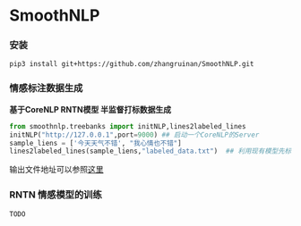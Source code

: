# SmoothNLP

### 安装
```shell
pip3 install git+https://github.com/zhangruinan/SmoothNLP.git
```

### 情感标注数据生成
**基于CoreNLP RNTN模型 半监督打标数据生成**
```python
from smoothnlp.treebanks import initNLP,lines2labeled_lines
initNLP("http://127.0.0.1",port=9000) ## 启动一个CoreNLP的Server
sample_liens = ['今天天气不错', "我心情也不错"]
lines2labeled_lines(sample_liens,"labeled_data.txt")  ## 利用现有模型先标注，并写入到文件
```
输出文件地址可以参照[这里](https://github.com/zhangruinan/SmoothNLP/blob/master/smoothnlp/examples/sample_out.txt)

### RNTN 情感模型的训练
```shell
TODO
```